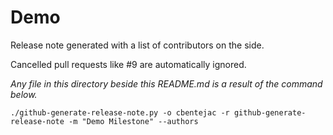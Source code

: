 # Demo

Release note generated with a list of contributors on the side.

Cancelled pull requests like #9 are automatically ignored.

_Any file in this directory beside this README.md is a result of the command below._

```
./github-generate-release-note.py -o cbentejac -r github-generate-release-note -m "Demo Milestone" --authors
```

